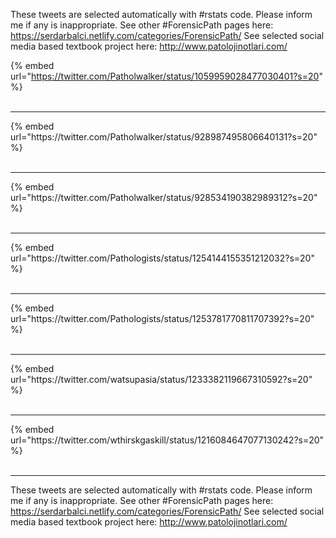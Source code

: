 

These tweets are selected automatically with #rstats code. Please inform me if any is inappropriate.
See other #ForensicPath pages here: https://serdarbalci.netlify.com/categories/ForensicPath/ 
See selected social media based textbook project here: http://www.patolojinotlari.com/

{% embed url="https://twitter.com/Patholwalker/status/1059959028477030401?s=20" %}<br>
<br>
<hr>
{% embed url="https://twitter.com/Patholwalker/status/928987495806640131?s=20" %}<br>
<br>
<hr>
{% embed url="https://twitter.com/Patholwalker/status/928534190382989312?s=20" %}<br>
<br>
<hr>
{% embed url="https://twitter.com/Pathologists/status/1254144155351212032?s=20" %}<br>
<br>
<hr>
{% embed url="https://twitter.com/Pathologists/status/1253781770811707392?s=20" %}<br>
<br>
<hr>
{% embed url="https://twitter.com/watsupasia/status/1233382119667310592?s=20" %}<br>
<br>
<hr>
{% embed url="https://twitter.com/wthirskgaskill/status/1216084647077130242?s=20" %}<br>
<br>
<hr>


These tweets are selected automatically with #rstats code. Please inform me if any is inappropriate.
See other #ForensicPath pages here: https://serdarbalci.netlify.com/categories/ForensicPath/ 
See selected social media based textbook project here: http://www.patolojinotlari.com/
